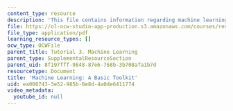 ```yaml
---
content_type: resource
description: 'This file contains information regarding machine learning: A basic toolkit.'
file: https://ol-ocw-studio-app-production.s3.amazonaws.com/courses/res-9-003-brains-minds-and-machines-summer-course-summer-2015/ea0087433e52985b0e8d4a0de6411774_MITRES_9_003SUM15_tut3.pdf
file_type: application/pdf
learning_resource_types: []
ocw_type: OCWFile
parent_title: Tutorial 3. Machine Learning
parent_type: SupplementalResourceSection
parent_uid: 8f197fff-9848-87e6-768b-3b708afa1b7d
resourcetype: Document
title: 'Machine Learning: A Basic Toolkit'
uid: ea008743-3e52-985b-0e8d-4a0de6411774
video_metadata:
  youtube_id: null
---
```

